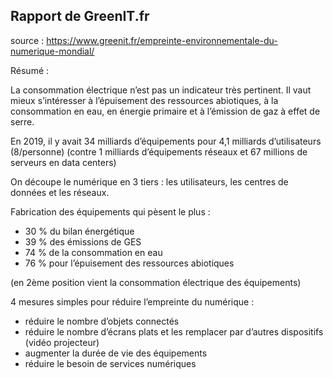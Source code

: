 ## Rapport de GreenIT.fr

source : https://www.greenit.fr/empreinte-environnementale-du-numerique-mondial/

Résumé : 



La consommation électrique n’est pas un indicateur très pertinent. Il vaut mieux s’intéresser à l’épuisement des ressources abiotiques, à la consommation en eau, en énergie primaire et à l’émission de gaz à effet de serre.



En 2019, il y avait 34 milliards d’équipements pour 4,1 milliards d’utilisateurs (8/personne) (contre 1 milliards d’équipements réseaux et 67 millions de serveurs en data centers)



On découpe le numérique en 3 tiers : les utilisateurs, les centres de données et les réseaux.



Fabrication des équipements qui pèsent le plus : 

- 30 % du bilan énergétique
- 39 % des émissions de GES
- 74 % de la consommation en eau
- 76 % pour l’épuisement des ressources abiotiques

(en 2ème position vient la consommation électrique des équipements)



4 mesures simples pour réduire l’empreinte du numérique :

- réduire le nombre d’objets connectés
- réduire le nombre d’écrans plats et les remplacer par d’autres dispositifs (vidéo projecteur)
- augmenter la durée de vie des équipements
- réduire le besoin de services numériques